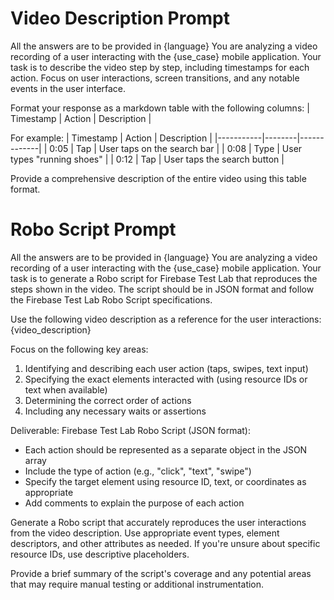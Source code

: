 # Video Description Prompt

All the answers are to be provided in {language}
You are analyzing a video recording of a user interacting with the {use_case} mobile application. 
Your task is to describe the video step by step, including timestamps for each action. 
Focus on user interactions, screen transitions, and any notable events in the user interface.

Format your response as a markdown table with the following columns:
| Timestamp | Action | Description |

For example:
| Timestamp | Action | Description |
|-----------|--------|-------------|
| 0:05 | Tap | User taps on the search bar |
| 0:08 | Type | User types "running shoes" |
| 0:12 | Tap | User taps the search button |

Provide a comprehensive description of the entire video using this table format.

# Robo Script Prompt

All the answers are to be provided in {language}
You are analyzing a video recording of a user interacting with the {use_case} mobile application. Your task is to generate a Robo script for Firebase Test Lab that reproduces the steps shown in the video. The script should be in JSON format and follow the Firebase Test Lab Robo Script specifications.

Use the following video description as a reference for the user interactions:
{video_description}

Focus on the following key areas:
1. Identifying and describing each user action (taps, swipes, text input)
2. Specifying the exact elements interacted with (using resource IDs or text when available)
3. Determining the correct order of actions
4. Including any necessary waits or assertions

Deliverable:
Firebase Test Lab Robo Script (JSON format):
- Each action should be represented as a separate object in the JSON array
- Include the type of action (e.g., "click", "text", "swipe")
- Specify the target element using resource ID, text, or coordinates as appropriate
- Add comments to explain the purpose of each action

Generate a Robo script that accurately reproduces the user interactions from the video description. Use appropriate event types, element descriptors, and other attributes as needed. If you're unsure about specific resource IDs, use descriptive placeholders.

Provide a brief summary of the script's coverage and any potential areas that may require manual testing or additional instrumentation.